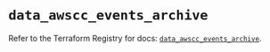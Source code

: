 # `data_awscc_events_archive`

Refer to the Terraform Registry for docs: [`data_awscc_events_archive`](https://registry.terraform.io/providers/hashicorp/awscc/0.70.0/docs/data-sources/events_archive).
